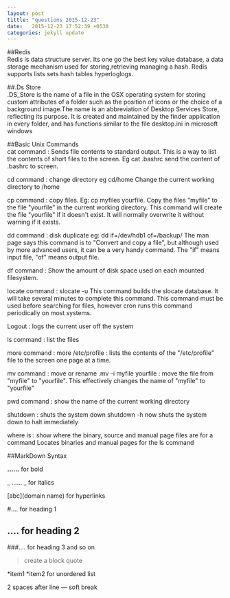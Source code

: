 ```yaml
---
layout: post
tittle: "questions 2015-12-23"
date:   2015-12-23 17:52:39 +0530
categories: jekyll update
---
```


##Redis  
Redis is data structure server. Its one go the best key value database, a data storage mechanism used for storing,retrieving managing a hash. Redis supports lists sets hash tables hyperloglogs.

##.Ds Store  
.DS_Store is the name of a file in the OSX operating system for storing custom attributes of a folder such as the position of icons or the choice of a background image.The name is an abbreviation of Desktop Services Store, reflecting its purpose. It is created and maintained by the finder application in every folder, and has functions similar to the file desktop.ini in microsoft windows

##Basic Unix Commands  
cat command : Sends file contents to standard output. This is a way to list the contents of short files to the screen. Eg cat .bashrc send the content of .bashrc to screen.

cd command : change directory eg cd/home Change the current working directory to /home

cp command : copy files. Eg: cp myfiles yourfile. Copy the files "myfile" to the file "yourfile" in the current working directory. This command will create the file "yourfile" if it doesn't exist. It will normally overwrite it without warning if it exists.

dd command : disk duplicate eg: dd if=/dev/hdb1 of=/backup/  The man page says this command is to "Convert and copy a file", but although used by more advanced users, it can be a very handy command. The "if" means input file, "of" means output file.

df command : Show the amount of disk space used on each mounted filesystem.

locate command :  slocate -u This command builds the slocate database. It will take several minutes to complete this command. This command must be used before searching for files, however cron runs this command periodically on most systems.

Logout : logs the current user off the system

ls command : list the files

more command : more /etc/profile : lists the contents of the "/etc/profile" file to the screen one page at a time.

mv command : move or rename .mv -i myfile yourfile : move the file from "myfile" to "yourfile". This effectively changes the name of "myfile" to "yourfile"

pwd command : show the name of the current working directory

shutdown : shuts the system down shutdown -h now shuts the system down to halt immediately

where is : show where the binary, source and manual page files are for a command Locates binaries and manual pages for the ls command 

##MarkDown Syntax  

**……**  for bold

_ …… _ for italics

[abc](domain name) for hyperlinks

#…. for  heading 1
## …. for heading 2
###…. for heading 3
and so on

> create a block quote

*item1
*item2 for unordered list

2 spaces after line — soft break
